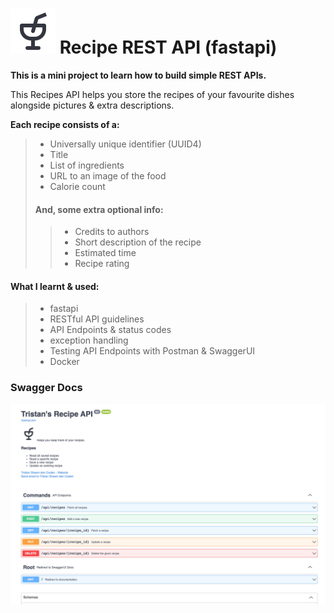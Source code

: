 # ![Drink svg](https://raw.githubusercontent.com/tsdenouden/recipeRESTAPI/main/assets/drink%403x.png) Recipe REST API (fastapi)
**This is a mini project to learn how to build simple REST APIs.**

This Recipes API helps you store the recipes of your favourite dishes alongside 
pictures & extra descriptions.  

**Each recipe consists of a:**
> - Universally unique identifier (UUID4)
> - Title
> - List of ingredients
> - URL to an image of the food
> - Calorie count  
>
> #### And, some extra optional info:
> > * Credits to authors 
> > * Short description of the recipe 
> > * Estimated time 
> > * Recipe rating

#### What I learnt & used:
> - fastapi 
> - RESTful API guidelines 
> - API Endpoints & status codes
> - exception handling 
> - Testing API Endpoints with Postman & SwaggerUI 
> - Docker

### Swagger Docs
![Swagger UI Docs](https://raw.githubusercontent.com/tsdenouden/recipeRESTAPI/main/assets/docs_screenshot.png)